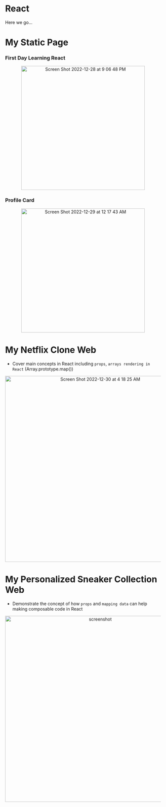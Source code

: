 # React
Here we go...
# My Static Page
### First Day Learning React 

<p align="center">
<img width="400" alt="Screen Shot 2022-12-28 at 9 06 48 PM" src="https://user-images.githubusercontent.com/75557717/209905896-239da205-8fcd-41a7-910c-8698ce7311cf.png">
</p>

### Profile Card

<p align="center">
<img width="400" alt="Screen Shot 2022-12-29 at 12 17 43 AM" src="https://user-images.githubusercontent.com/75557717/209923513-ab170c0a-9dc8-47ad-83ec-bc21ff0b9469.png">
</p>


# My Netflix Clone Web
- Cover main concepts in React including `props`, `arrays rendering in React` (Array.prototype.map())
<p align="center">
<img width="600" alt="Screen Shot 2022-12-30 at 4 18 25 AM" src="https://user-images.githubusercontent.com/75557717/210069493-3adf0496-adf8-491a-9aea-a99c7697b61b.png">
</p>

# My Personalized Sneaker Collection Web
- Demonstrate the concept of how `props` and `mapping data` can help making composable code in React
<p align="center">
<img width="600" alt="screenshot" src="https://user-images.githubusercontent.com/75557717/210123941-79609f99-a7f0-4c3d-8fe1-4c76ef5364ad.gif">
</p>
